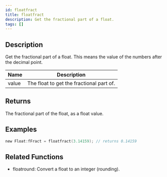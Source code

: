 ```yaml
---
id: floatfract
title: floatfract
description: Get the fractional part of a float.
tags: []
---
```


## Description

Get the fractional part of a float. This means the value of the numbers after the decimal point.

| Name  | Description                              |
| ----- | ---------------------------------------- |
| value | The float to get the fractional part of. |

## Returns

The fractional part of the float, as a float value.

## Examples

```c
new Float:fFract = floatfract(3.14159); // returns 0.14159
```

## Related Functions

- floatround: Convert a float to an integer (rounding).
